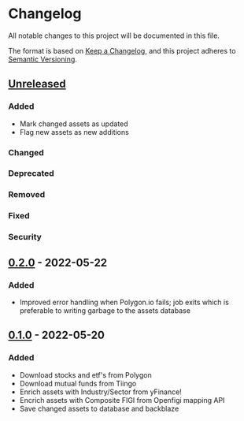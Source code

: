 # Changelog
All notable changes to this project will be documented in this file.

The format is based on [Keep a Changelog](https://keepachangelog.com/en/1.0.0/),
and this project adheres to [Semantic Versioning](https://semver.org/spec/v2.0.0.html).

## [Unreleased]

### Added
- Mark changed assets as updated
- Flag new assets as new additions

### Changed

### Deprecated

### Removed

### Fixed

### Security

## [0.2.0] - 2022-05-22
### Added
- Improved error handling when Polygon.io fails; job exits which is
  preferable to writing garbage to the assets database

## [0.1.0] - 2022-05-20
### Added
- Download stocks and etf's from Polygon
- Download mutual funds from Tiingo
- Enrich assets with Industry/Sector from yFinance!
- Encrich assets with Composite FIGI from Openfigi mapping API
- Save changed assets to database and backblaze

[Unreleased]: https://github.com/penny-vault/import-tickers/compare/v0.2.0...HEAD
[0.2.0]: https://github.com/penny-vault/import-tickers/compare/v0.1.0...v0.2.0
[0.1.0]: https://github.com/penny-vault/import-tickers/releases/tag/v0.0.1
